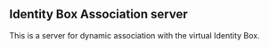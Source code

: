 ## Identity Box Association server

This is a server for dynamic association with the virtual Identity Box.
